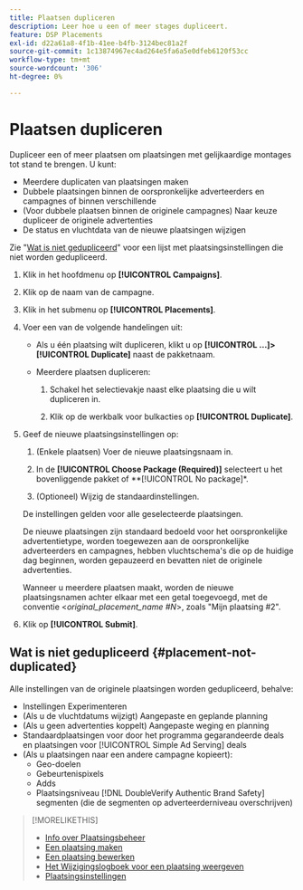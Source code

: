```yaml
---
title: Plaatsen dupliceren
description: Leer hoe u een of meer stages dupliceert.
feature: DSP Placements
exl-id: d22a61a8-4f1b-41ee-b4fb-3124bec81a2f
source-git-commit: 1c13874967ec4ad264e5fa6a5e0dfeb6120f53cc
workflow-type: tm+mt
source-wordcount: '306'
ht-degree: 0%

---
```


# Plaatsen dupliceren

<!-- Some placements don't have this option. Clarify which placement types aren't eligible -- is it PG placements, or all placements using private inventory? And anything else? -->

Dupliceer een of meer plaatsen om plaatsingen met gelijkaardige montages tot stand te brengen. U kunt:

* Meerdere duplicaten van plaatsingen maken
* Dubbele plaatsingen binnen de oorspronkelijke adverteerders en campagnes of binnen verschillende
* (Voor dubbele plaatsen binnen de originele campagnes) Naar keuze dupliceer de originele advertenties
* De status en vluchtdata van de nieuwe plaatsingen wijzigen

Zie &quot;[Wat is niet gedupliceerd](#placement-not-duplicated)&quot; voor een lijst met plaatsingsinstellingen die niet worden gedupliceerd.

1. Klik in het hoofdmenu op **[!UICONTROL Campaigns]**.

1. Klik op de naam van de campagne.

1. Klik in het submenu op **[!UICONTROL Placements]**.

1. Voer een van de volgende handelingen uit:

   * Als u één plaatsing wilt dupliceren, klikt u op  **[!UICONTROL ...]>[!UICONTROL Duplicate]** naast de pakketnaam.

   * Meerdere plaatsen dupliceren:

      1. Schakel het selectievakje naast elke plaatsing die u wilt dupliceren in.

      1. Klik op de werkbalk voor bulkacties op **[!UICONTROL Duplicate]**.

1. Geef de nieuwe plaatsingsinstellingen op:

   1. (Enkele plaatsen) Voer de nieuwe plaatsingsnaam in.

   1. In de **[!UICONTROL Choose Package (Required)]** selecteert u het bovenliggende pakket of **[!UICONTROL No package]*.

   1. (Optioneel) Wijzig de standaardinstellingen.

   De instellingen gelden voor alle geselecteerde plaatsingen.

   De nieuwe plaatsingen zijn standaard bedoeld voor het oorspronkelijke advertentietype, worden toegewezen aan de oorspronkelijke adverteerders en campagnes, hebben vluchtschema&#39;s die op de huidige dag beginnen, worden gepauzeerd en bevatten niet de originele advertenties.

   Wanneer u meerdere plaatsen maakt, worden de nieuwe plaatsingsnamen achter elkaar met een getal toegevoegd, met de conventie &lt;*original_placement_name #N*>, zoals &quot;Mijn plaatsing #2&quot;.

1. Klik op **[!UICONTROL Submit]**.

## Wat is niet gedupliceerd {#placement-not-duplicated}

Alle instellingen van de originele plaatsingen worden gedupliceerd, behalve:

* Instellingen Experimenteren
* (Als u de vluchtdatums wijzigt) Aangepaste en geplande planning
* (Als u geen advertenties koppelt) Aangepaste weging en planning
* Standaardplaatsingen voor door het programma gegarandeerde deals en plaatsingen voor [!UICONTROL Simple Ad Serving] deals
* (Als u plaatsingen naar een andere campagne kopieert):
   * Geo-doelen
   * Gebeurtenispixels
   * Adds
   * Plaatsingsniveau [!DNL DoubleVerify Authentic Brand Safety] segmenten (die de segmenten op adverteerderniveau overschrijven)

>[!MORELIKETHIS]
>
>* [Info over Plaatsingsbeheer](placement-about.md)
>* [Een plaatsing maken](placement-create.md)
>* [Een plaatsing bewerken](placement-edit.md)
>* [Het Wijzigingslogboek voor een plaatsing weergeven](placement-change-log.md)
>* [Plaatsingsinstellingen](placement-settings.md)

